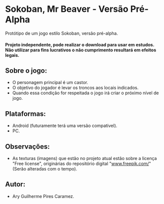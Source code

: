 # Sokoban, Mr Beaver - Versão Pré-Alpha
Protótipo de um jogo estilo Sokoban, versão pré-alpha.

#### Projeto independente, pode realizar o download para usar em estudos. Não utilizar para fins lucrativos o não cumprimento resultará em efeitos legais.

## Sobre o jogo:
- O personagem principal é um castor.
- O objetivo do jogador é levar os troncos aos locais indicados.
- Quando essa condição for respeitada o jogo irá criar o próximo nível de jogo.

## Plataformas:
- Android (futuramente terá uma versão compativel).
- PC.

## Observações:
- As texturas (imagens) que estão no projeto atual estão sobre a licença "Free license", originárias do repositório digital "www.freepik.com/" (Serão alteradas com o tempo).

## Autor:
- Ary Guilherme Pires Caramez.
